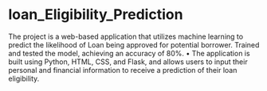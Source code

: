 # loan_Eligibility_Prediction
The project is a web-based application that utilizes machine learning to predict the likelihood of
Loan being approved for potential borrower. Trained and tested the model, achieving an accuracy
of 80%.
• The application is built using Python, HTML, CSS, and Flask, and allows users to input their
personal and financial information to receive a prediction of their loan eligibility.
